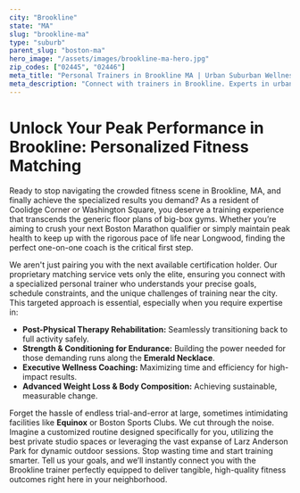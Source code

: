 ```yaml
---
city: "Brookline"
state: "MA"
slug: "brookline-ma"
type: "suburb"
parent_slug: "boston-ma"
hero_image: "/assets/images/brookline-ma-hero.jpg"
zip_codes: ["02445", "02446"]
meta_title: "Personal Trainers in Brookline MA | Urban Suburban Wellness"
meta_description: "Connect with trainers in Brookline. Experts in urban-suburban fitness, maximizing green spaces, and private health club training."
---
```

# Unlock Your Peak Performance in Brookline: Personalized Fitness Matching

Ready to stop navigating the crowded fitness scene in Brookline, MA, and finally achieve the specialized results you demand? As a resident of Coolidge Corner or Washington Square, you deserve a training experience that transcends the generic floor plans of big-box gyms. Whether you’re aiming to crush your next Boston Marathon qualifier or simply maintain peak health to keep up with the rigorous pace of life near Longwood, finding the perfect one-on-one coach is the critical first step.

We aren't just pairing you with the next available certification holder. Our proprietary matching service vets only the elite, ensuring you connect with a specialized personal trainer who understands your precise goals, schedule constraints, and the unique challenges of training near the city. This targeted approach is essential, especially when you require expertise in:

*   **Post-Physical Therapy Rehabilitation:** Seamlessly transitioning back to full activity safely.
*   **Strength & Conditioning for Endurance:** Building the power needed for those demanding runs along the **Emerald Necklace**.
*   **Executive Wellness Coaching:** Maximizing time and efficiency for high-impact results.
*   **Advanced Weight Loss & Body Composition:** Achieving sustainable, measurable change.

Forget the hassle of endless trial-and-error at large, sometimes intimidating facilities like **Equinox** or Boston Sports Clubs. We cut through the noise. Imagine a customized routine designed specifically for you, utilizing the best private studio spaces or leveraging the vast expanse of Larz Anderson Park for dynamic outdoor sessions. Stop wasting time and start training smarter. Tell us your goals, and we’ll instantly connect you with the Brookline trainer perfectly equipped to deliver tangible, high-quality fitness outcomes right here in your neighborhood.